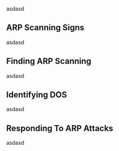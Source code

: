 asdasd

## ARP Scanning Signs

asdasd

## Finding ARP Scanning

asdasd

## Identifying DOS

asdasd

## Responding To ARP Attacks

asdasd
